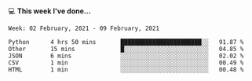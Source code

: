 💻 **This week I've done...**

<!--START_SECTION:waka-->
```text
Week: 02 February, 2021 - 09 February, 2021

Python      4 hrs 50 mins       ███████████████████████░░   91.87 % 
Other       15 mins             █░░░░░░░░░░░░░░░░░░░░░░░░   04.85 % 
JSON        6 mins              ░░░░░░░░░░░░░░░░░░░░░░░░░   02.02 % 
CSV         1 min               ░░░░░░░░░░░░░░░░░░░░░░░░░   00.49 % 
HTML        1 min               ░░░░░░░░░░░░░░░░░░░░░░░░░   00.48 %
```
<!--END_SECTION:waka-->
